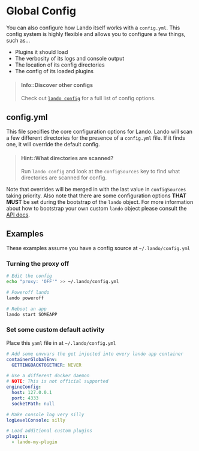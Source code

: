 Global Config
=============

You can also configure how Lando itself works with a `config.yml`. This config system is highly flexible and allows you to configure a few things, such as...

*   Plugins it should load
*   The verbosity of its logs and console output
*   The location of its config directories
*   The config of its loaded plugins

> #### Info::Discover other configs
>
> Check out [`lando config`](../cli/config.md) for a full list of config options.

config.yml
----------

This file specifies the core configuration options for Lando. Lando will scan a few different directories for the presence of a `config.yml` file. If it finds one, it will override the default config.

> #### Hint::What directories are scanned?
>
> Run `lando config` and look at the `configSources` key to find what directories are scanned for config.

Note that overrides will be merged in with the last value in `configSources` taking priority. Also note that there are some configuration options **THAT MUST** be set during the bootstrap of the `lando` object. For more information about how to bootstrap your own custom `lando` object please consult the [API docs](./../api/api.html#lando).

Examples
--------

These examples assume you have a config source at `~/.lando/config.yml`

### Turning the proxy off

```bash
# Edit the config
echo "proxy: 'OFF'" >> ~/.lando/config.yml

# Poweroff lando
lando poweroff

# Reboot an app
lando start SOMEAPP
```

### Set some custom default activity

Place this `yaml` file in at `~/.lando/config.yml`

```yaml
# Add some envvars the get injected into every lando app container
containerGlobalEnv:
  GETTINGBACKTOGETHER: NEVER

# Use a different docker daemon
# NOTE: This is not official supported
engineConfig:
  host: 127.0.0.1
  port: 4333
  socketPath: null

# Make console log very silly
logLevelConsole: silly

# Load additional custom plugins
plugins:
  - lando-my-plugin
```
